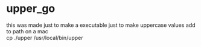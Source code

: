 # upper_go
this was made just to make a executable just to make uppercase values
add to path on a mac
<br>
cp ./upper /usr/local/bin/upper
